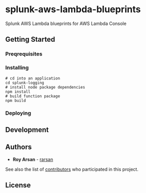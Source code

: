 # splunk-aws-lambda-blueprints
Splunk AWS Lambda blueprints for AWS Lambda Console

## Getting Started

### Preqrequisites

### Installing

```
# cd into an application
cd splunk-logging
# install node package dependencies
npm install
# build function package
npm build
```

### Deploying


## Development

## Authors
* **Roy Arsan** - [rarsan](https://github.com/rarsan)

See also the list of [contributors](https://github.com/your/project/contributors) who participated in this project.

## License
